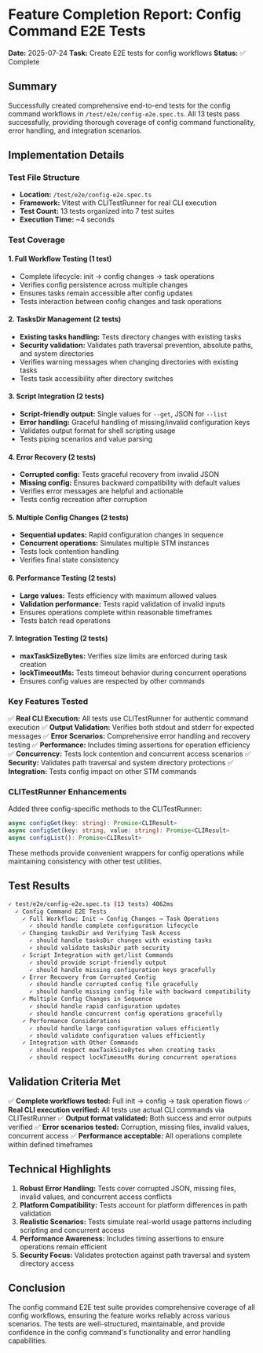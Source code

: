 # Feature Completion Report: Config Command E2E Tests

**Date:** 2025-07-24
**Task:** Create E2E tests for config workflows
**Status:** ✅ Complete

## Summary

Successfully created comprehensive end-to-end tests for the config command workflows in `/test/e2e/config-e2e.spec.ts`. All 13 tests pass successfully, providing thorough coverage of config command functionality, error handling, and integration scenarios.

## Implementation Details

### Test File Structure
- **Location:** `/test/e2e/config-e2e.spec.ts`
- **Framework:** Vitest with CLITestRunner for real CLI execution
- **Test Count:** 13 tests organized into 7 test suites
- **Execution Time:** ~4 seconds

### Test Coverage

#### 1. Full Workflow Testing (1 test)
- Complete lifecycle: init → config changes → task operations
- Verifies config persistence across multiple changes
- Ensures tasks remain accessible after config updates
- Tests interaction between config changes and task operations

#### 2. TasksDir Management (2 tests)
- **Existing tasks handling:** Tests directory changes with existing tasks
- **Security validation:** Validates path traversal prevention, absolute paths, and system directories
- Verifies warning messages when changing directories with existing tasks
- Tests task accessibility after directory switches

#### 3. Script Integration (2 tests)
- **Script-friendly output:** Single values for `--get`, JSON for `--list`
- **Error handling:** Graceful handling of missing/invalid configuration keys
- Validates output format for shell scripting usage
- Tests piping scenarios and value parsing

#### 4. Error Recovery (2 tests)
- **Corrupted config:** Tests graceful recovery from invalid JSON
- **Missing config:** Ensures backward compatibility with default values
- Verifies error messages are helpful and actionable
- Tests config recreation after corruption

#### 5. Multiple Config Changes (2 tests)
- **Sequential updates:** Rapid configuration changes in sequence
- **Concurrent operations:** Simulates multiple STM instances
- Tests lock contention handling
- Verifies final state consistency

#### 6. Performance Testing (2 tests)
- **Large values:** Tests efficiency with maximum allowed values
- **Validation performance:** Tests rapid validation of invalid inputs
- Ensures operations complete within reasonable timeframes
- Tests batch read operations

#### 7. Integration Testing (2 tests)
- **maxTaskSizeBytes:** Verifies size limits are enforced during task creation
- **lockTimeoutMs:** Tests timeout behavior during concurrent operations
- Ensures config values are respected by other commands

### Key Features Tested

✅ **Real CLI Execution:** All tests use CLITestRunner for authentic command execution
✅ **Output Validation:** Verifies both stdout and stderr for expected messages
✅ **Error Scenarios:** Comprehensive error handling and recovery testing
✅ **Performance:** Includes timing assertions for operation efficiency
✅ **Concurrency:** Tests lock contention and concurrent access scenarios
✅ **Security:** Validates path traversal and system directory protections
✅ **Integration:** Tests config impact on other STM commands

### CLITestRunner Enhancements

Added three config-specific methods to the CLITestRunner:
```typescript
async configGet(key: string): Promise<CLIResult>
async configSet(key: string, value: string): Promise<CLIResult>
async configList(): Promise<CLIResult>
```

These methods provide convenient wrappers for config operations while maintaining consistency with other test utilities.

## Test Results

```bash
✓ test/e2e/config-e2e.spec.ts (13 tests) 4062ms
  ✓ Config Command E2E Tests
    ✓ Full Workflow: Init → Config Changes → Task Operations
      ✓ should handle complete configuration lifecycle
    ✓ Changing tasksDir and Verifying Task Access
      ✓ should handle tasksDir changes with existing tasks
      ✓ should validate tasksDir path security
    ✓ Script Integration with get/list Commands
      ✓ should provide script-friendly output
      ✓ should handle missing configuration keys gracefully
    ✓ Error Recovery from Corrupted Config
      ✓ should handle corrupted config file gracefully
      ✓ should handle missing config file with backward compatibility
    ✓ Multiple Config Changes in Sequence
      ✓ should handle rapid configuration updates
      ✓ should handle concurrent config operations gracefully
    ✓ Performance Considerations
      ✓ should handle large configuration values efficiently
      ✓ should validate configuration values efficiently
    ✓ Integration with Other Commands
      ✓ should respect maxTaskSizeBytes when creating tasks
      ✓ should respect lockTimeoutMs during concurrent operations
```

## Validation Criteria Met

✅ **Complete workflows tested:** Full init → config → task operation flows
✅ **Real CLI execution verified:** All tests use actual CLI commands via CLITestRunner
✅ **Output format validated:** Both success and error outputs verified
✅ **Error scenarios tested:** Corruption, missing files, invalid values, concurrent access
✅ **Performance acceptable:** All operations complete within defined timeframes

## Technical Highlights

1. **Robust Error Handling:** Tests cover corrupted JSON, missing files, invalid values, and concurrent access conflicts
2. **Platform Compatibility:** Tests account for platform differences in path validation
3. **Realistic Scenarios:** Tests simulate real-world usage patterns including scripting and concurrent access
4. **Performance Awareness:** Includes timing assertions to ensure operations remain efficient
5. **Security Focus:** Validates protection against path traversal and system directory access

## Conclusion

The config command E2E test suite provides comprehensive coverage of all config workflows, ensuring the feature works reliably across various scenarios. The tests are well-structured, maintainable, and provide confidence in the config command's functionality and error handling capabilities.